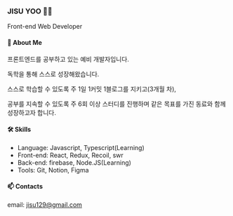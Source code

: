 ### JISU YOO 🙇‍♂️

Front-end Web Developer

#### 💬 About Me
프론트엔드를 공부하고 있는 예비 개발자입니다.

독학을 통해 스스로 성장해왔습니다.

스스로 학습할 수 있도록 주 1일 1커밋 1블로그를 지키고(3개월 차),

공부를 지속할 수 있도록 주 6회 이상 스터디를 진행하며 같은 목표를 가진 동료와 함께 성장하고자 합니다.


#### 🛠️ Skills
- Language: Javascript, Typescript(Learning)
- Front-end: React, Redux, Recoil, swr
- Back-end: firebase, Node.JS(Learning)
- Tools: Git, Notion, Figma

#### 📫 Contacts
email: jisu129@gmail.com

